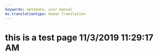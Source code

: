 ```yaml
---
keywords: metadata, user manual
ms.translationtype: Human Translation
---
```

# this is a test page 11/3/2019 11:29:17 AM